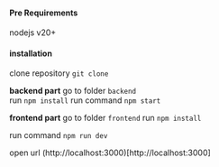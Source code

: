 #### Pre Requirements    
nodejs v20+ 

####    installation    
clone repository `git clone`    

**backend part**
go to folder `backend`  
run `npm install`
run command `npm start` 

**frontend part**
go to folder `frontend`
run `npm install`

run command `npm run dev`

open url (http://localhost:3000)[http://localhost:3000]

